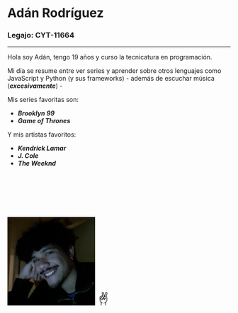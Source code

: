 
# Adán Rodríguez     

### Legajo: CYT-11664 
---


Hola soy Adán, tengo 19 años y curso la tecnicatura en programación.

Mi día se resume entre ver series y aprender sobre otros lenguajes como JavaScript y Python (y sus frameworks) - además de escuchar música (***excesivamente***) - 

Mis series favoritas son:
- ***Brooklyn 99***
- ***Game of Thrones***

Y mis artistas favoritos:
- ***Kendrick Lamar***
- ***J. Cole***
- ***The Weeknd***

<br>
<br>
<br>
<br>
<br>


<img src="./pic.png" height=200px>   <img src="./peace-symbol.png" height=30px>
